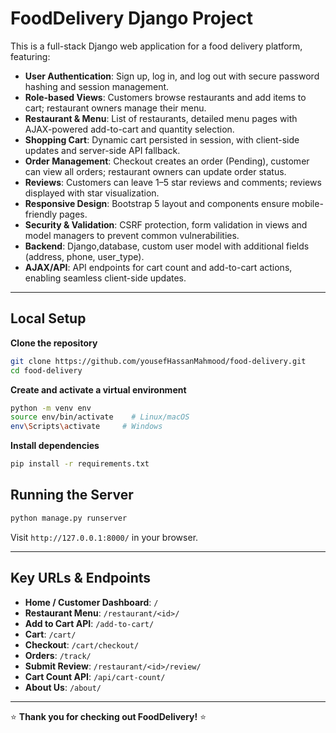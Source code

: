 # FoodDelivery Django Project

This is a full-stack Django web application for a food delivery platform, featuring:

* **User Authentication**: Sign up, log in, and log out with secure password hashing and session management.
* **Role-based Views**: Customers browse restaurants and add items to cart; restaurant owners manage their menu.
* **Restaurant & Menu**: List of restaurants, detailed menu pages with AJAX-powered add-to-cart and quantity selection.
* **Shopping Cart**: Dynamic cart persisted in session, with client-side updates and server-side API fallback.
* **Order Management**: Checkout creates an order (Pending), customer can view all orders; restaurant owners can update order status.
* **Reviews**: Customers can leave 1–5 star reviews and comments; reviews displayed with star visualization.
* **Responsive Design**: Bootstrap 5 layout and components ensure mobile-friendly pages.
* **Security & Validation**: CSRF protection, form validation in views and model managers to prevent common vulnerabilities.
* **Backend**: Django,database, custom user model with additional fields (address, phone, user\_type).
* **AJAX/API**: API endpoints for cart count and add-to-cart actions, enabling seamless client-side updates.

---


## Local Setup

 **Clone the repository**

   ```bash
   git clone https://github.com/yousefHassanMahmood/food-delivery.git
   cd food-delivery
   ```
 **Create and activate a virtual environment**

   ```bash
   python -m venv env
   source env/bin/activate    # Linux/macOS
   env\Scripts\activate     # Windows
   ```
 **Install dependencies**

   ```bash
   pip install -r requirements.txt
   ```


## Running the Server

```bash
python manage.py runserver
```

Visit `http://127.0.0.1:8000/` in your browser.



---

## Key URLs & Endpoints

* **Home / Customer Dashboard**: `/`
* **Restaurant Menu**: `/restaurant/<id>/`
* **Add to Cart API**: `/add-to-cart/` 
* **Cart**: `/cart/`
* **Checkout**: `/cart/checkout/`
* **Orders**: `/track/`
* **Submit Review**: `/restaurant/<id>/review/`
* **Cart Count API**: `/api/cart-count/`
* **About Us**: `/about/`

---


⭐ **Thank you for checking out FoodDelivery!** ⭐
